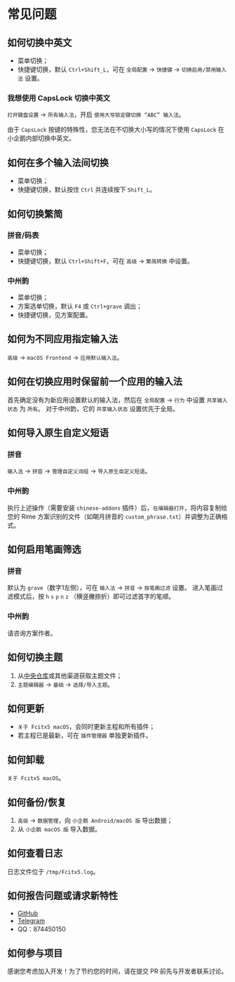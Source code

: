# 常见问题

## 如何切换中英文
* 菜单切换；
* 快捷键切换，默认 `Ctrl+Shift_L`，可在 `全局配置` -> `快捷键` -> `切换启用/禁用输入法` 设置。

### 我想使用 CapsLock 切换中英文
`打开键盘设置` -> `所有输入法`，开启 `使用大写锁定键切换 “ABC” 输入法`。

由于 `CapsLock` 按键的特殊性，您无法在不切换大小写的情况下使用 `CapsLock` 在小企鹅内部切换中英文。

## 如何在多个输入法间切换
* 菜单切换；
* 快捷键切换，默认按住 `Ctrl` 并连续按下 `Shift_L`。

## 如何切换繁简

### 拼音/码表
* 菜单切换；
* 快捷键切换，默认 `Ctrl+Shift+F`，可在 `高级` -> `繁简转换` 中设置。

### 中州韵
* 菜单切换；
* 方案选单切换，默认 `F4` 或 `Ctrl+grave` 调出；
* 快捷键切换，见方案配置。

## 如何为不同应用指定输入法
`高级` -> `macOS Frontend` -> `应用默认输入法`。

## 如何在切换应用时保留前一个应用的输入法
首先确定没有为新应用设置默认的输入法，然后在 `全局配置` -> `行为` 中设置 `共享输入状态` 为 `所有`。
对于中州韵，它的 `共享输入状态` 设置优先于全局。 

## 如何导入原生自定义短语

### 拼音
`输入法` -> `拼音` -> `管理自定义词组` -> `导入原生自定义短语`。

### 中州韵
执行上述操作（需要安装 `chinese-addons` 插件）后，`在编辑器打开`，将内容复制给您的 Rime 方案识别的文件（如朙月拼音的 `custom_phrase.txt`）并调整为正确格式。

## 如何启用笔画筛选

### 拼音
默认为 `grave`（数字1左侧），可在 `输入法` -> `拼音` -> `按笔画过滤` 设置。
进入笔画过滤模式后，按 `h` `s` `p` `n` `z` （横竖撇捺折）即可过滤首字的笔顺。

### 中州韵
请咨询方案作者。

## 如何切换主题
1. 从[中央仓库](https://github.com/fcitx-contrib/fcitx5-theme-collection/tree/master/theme)或其他渠道获取主题文件；
2. `主题编辑器` -> `基础` -> `选择/导入主题`。

## 如何更新
* `关于 Fcitx5 macOS`，会同时更新主程和所有插件；
* 若主程已是最新，可在 `插件管理器` 单独更新插件。

## 如何卸载
`关于 Fcitx5 macOS`。

## 如何备份/恢复
1. `高级` -> `数据管理`，向 `小企鹅 Android/macOS 版` 导出数据；
2. 从 `小企鹅 macOS 版` 导入数据。

## 如何查看日志
日志文件位于 `/tmp/Fcitx5.log`。

## 如何报告问题或请求新特性
* [GitHub](https://github.com/fcitx-contrib/fcitx5-macos/issues)
* [Telegram](https://t.me/fcitx5macos)
* QQ：874450150

## 如何参与项目
感谢您考虑加入开发！为了节约您的时间，请在提交 PR 前先与开发者联系讨论。

